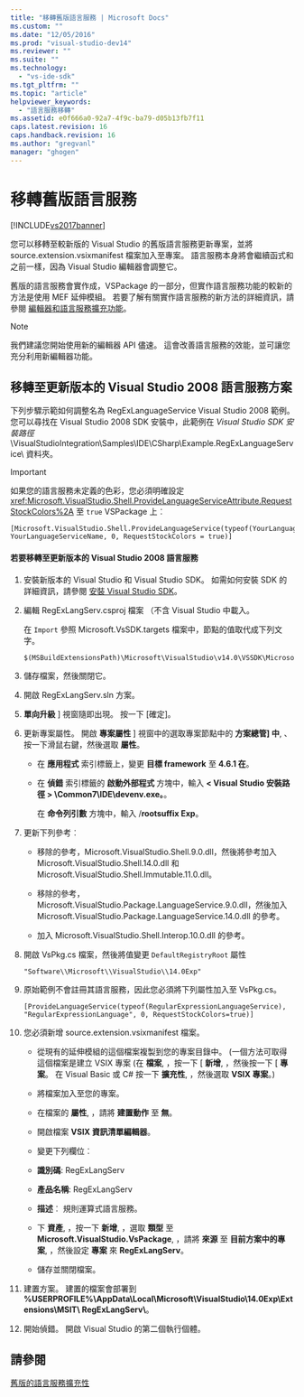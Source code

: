 ```yaml
---
title: "移轉舊版語言服務 | Microsoft Docs"
ms.custom: ""
ms.date: "12/05/2016"
ms.prod: "visual-studio-dev14"
ms.reviewer: ""
ms.suite: ""
ms.technology: 
  - "vs-ide-sdk"
ms.tgt_pltfrm: ""
ms.topic: "article"
helpviewer_keywords: 
  - "語言服務移轉"
ms.assetid: e0f666a0-92a7-4f9c-ba79-d05b13fb7f11
caps.latest.revision: 16
caps.handback.revision: 16
ms.author: "gregvanl"
manager: "ghogen"
---
```

# 移轉舊版語言服務
[!INCLUDE[vs2017banner](../../code-quality/includes/vs2017banner.md)]

您可以移轉至較新版的 Visual Studio 的舊版語言服務更新專案，並將 source.extension.vsixmanifest 檔案加入至專案。 語言服務本身將會繼續函式和之前一樣，因為 Visual Studio 編輯器會調整它。  
  
 舊版的語言服務會實作成，VSPackage 的一部分，但實作語言服務功能的較新的方法是使用 MEF 延伸模組。 若要了解有關實作語言服務的新方法的詳細資訊，請參閱 [編輯器和語言服務擴充功能](../../extensibility/editor-and-language-service-extensions.md)。  
  
> [!NOTE]
>  我們建議您開始使用新的編輯器 API 儘速。 這會改善語言服務的效能，並可讓您充分利用新編輯器功能。  
  
## 移轉至更新版本的 Visual Studio 2008 語言服務方案  
 下列步驟示範如何調整名為 RegExLanguageService Visual Studio 2008 範例。 您可以尋找在 Visual Studio 2008 SDK 安裝中，此範例在 *Visual Studio SDK 安裝路徑*\\VisualStudioIntegration\\Samples\\IDE\\CSharp\\Example.RegExLanguageService\\ 資料夾。  
  
> [!IMPORTANT]
>  如果您的語言服務未定義的色彩，您必須明確設定 <xref:Microsoft.VisualStudio.Shell.ProvideLanguageServiceAttribute.RequestStockColors%2A> 至 `true` VSPackage 上︰  
  
```  
[Microsoft.VisualStudio.Shell.ProvideLanguageService(typeof(YourLanguageService), YourLanguageServiceName, 0, RequestStockColors = true)]  
```  
  
#### 若要移轉至更新版本的 Visual Studio 2008 語言服務  
  
1.  安裝新版本的 Visual Studio 和 Visual Studio SDK。 如需如何安裝 SDK 的詳細資訊，請參閱 [安裝 Visual Studio SDK](../../extensibility/installing-the-visual-studio-sdk.md)。  
  
2.  編輯 RegExLangServ.csproj 檔案 （不含 Visual Studio 中載入。  
  
     在 `Import` 參照 Microsoft.VsSDK.targets 檔案中，節點的值取代成下列文字。  
  
    ```  
    $(MSBuildExtensionsPath)\Microsoft\VisualStudio\v14.0\VSSDK\Microsoft.VsSDK.targets  
    ```  
  
3.  儲存檔案，然後關閉它。  
  
4.  開啟 RegExLangServ.sln 方案。  
  
5.  **單向升級** \] 視窗隨即出現。 按一下 \[確定\]。  
  
6.  更新專案屬性。 開啟 **專案屬性** \] 視窗中的選取專案節點中的 **方案總管\] 中**, 、 按一下滑鼠右鍵，然後選取 **屬性**。  
  
    -   在 **應用程式** 索引標籤上，變更 **目標 framework** 至 **4.6.1 在**。  
  
    -   在 **偵錯** 索引標籤的 **啟動外部程式** 方塊中，輸入 **\< Visual Studio 安裝路徑 \> \\Common7\\IDE\\devenv.exe。**。  
  
         在 **命令列引數** 方塊中，輸入 \/**rootsuffix Exp**。  
  
7.  更新下列參考︰  
  
    -   移除的參考，Microsoft.VisualStudio.Shell.9.0.dll，然後將參考加入 Microsoft.VisualStudio.Shell.14.0.dll 和 Microsoft.VisualStudio.Shell.Immutable.11.0.dll。  
  
    -   移除的參考，Microsoft.VisualStudio.Package.LanguageService.9.0.dll，然後加入 Microsoft.VisualStudio.Package.LanguageService.14.0.dll 的參考。  
  
    -   加入 Microsoft.VisualStudio.Shell.Interop.10.0.dll 的參考。  
  
8.  開啟 VsPkg.cs 檔案，然後將值變更 `DefaultRegistryRoot` 屬性  
  
    ```  
    "Software\\Microsoft\\VisualStudio\\14.0Exp"  
    ```  
  
9. 原始範例不會註冊其語言服務，因此您必須將下列屬性加入至 VsPkg.cs。  
  
    ```  
    [ProvideLanguageService(typeof(RegularExpressionLanguageService), "RegularExpressionLanguage", 0, RequestStockColors=true)]  
    ```  
  
10. 您必須新增 source.extension.vsixmanifest 檔案。  
  
    -   從現有的延伸模組的這個檔案複製到您的專案目錄中。 \(一個方法可取得這個檔案是建立 VSIX 專案 \(在 **檔案**, ，按一下 \[ **新增**, ，然後按一下 \[ **專案**。 在 Visual Basic 或 C\# 按一下 **擴充性**, ，然後選取 **VSIX 專案**。\)  
  
    -   將檔案加入至您的專案。  
  
    -   在檔案的 **屬性**, ，請將 **建置動作** 至 **無**。  
  
    -   開啟檔案 **VSIX 資訊清單編輯器**。  
  
    -   變更下列欄位︰  
  
    -   **識別碼**: RegExLangServ  
  
    -   **產品名稱**: RegExLangServ  
  
    -   **描述**︰ 規則運算式語言服務。  
  
    -   下 **資產**, ，按一下 **新增**, ，選取 **類型** 至 **Microsoft.VisualStudio.VsPackage**, ，請將 **來源** 至 **目前方案中的專案**, ，然後設定 **專案** 來 **RegExLangServ**。  
  
    -   儲存並關閉檔案。  
  
11. 建置方案。 建置的檔案會部署到 **%USERPROFILE%\\AppData\\Local\\Microsoft\\VisualStudio\\14.0Exp\\Extensions\\MSIT\\ RegExLangServ\\**。  
  
12. 開始偵錯。 開啟 Visual Studio 的第二個執行個體。  
  
## 請參閱  
 [舊版的語言服務擴充性](../../extensibility/internals/legacy-language-service-extensibility.md)